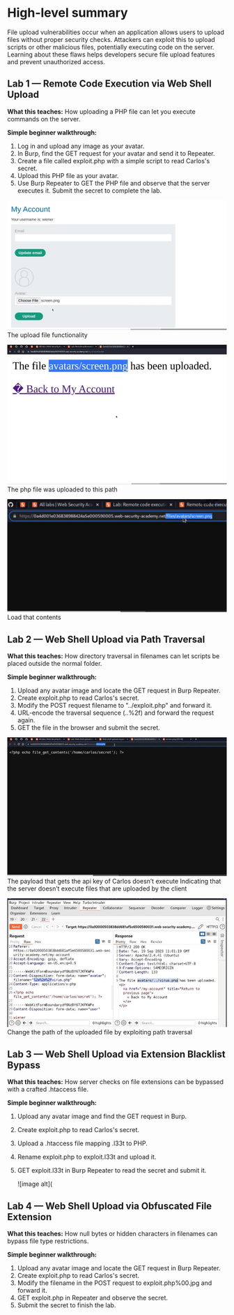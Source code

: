 # High-level summary

File upload vulnerabilities occur when an application allows users to upload files without proper security checks. Attackers can exploit this to upload scripts or other malicious files, potentially executing code on the server. Learning about these flaws helps developers secure file upload features and prevent unauthorized access.

## Lab 1 — Remote Code Execution via Web Shell Upload

**What this teaches:** How uploading a PHP file can let you execute commands on the server.

**Simple beginner walkthrough:**

1. Log in and upload any image as your avatar.
2. In Burp, find the GET request for your avatar and send it to Repeater.
3. Create a file called exploit.php with a simple script to read Carlos's secret.
4. Upload this PHP file as your avatar.
5. Use Burp Repeater to GET the PHP file and observe that the server executes it. Submit the secret to complete the lab.

![image alt](https://github.com/Lispectree/web-sec/blob/c10e6e163d1717c993e22c517da142ea97904a11/web-security-labs/labs/file-upload/FILE%20UPLOAD%20LAB1%20PHOTO1.jpg)
The upload file functionality


![image alt](https://github.com/Lispectree/web-sec/blob/b0c57815d6b9c77680be2bef5d531fe2a0e4323a/web-security-labs/labs/file-upload/FILE%20UPLOAD%20LAB1%20PHOTO2.jpg)
The php file was uploaded to this path


![image alt](https://github.com/Lispectree/web-sec/blob/0f169bec9b759024c56916d465368b664f04a384/web-security-labs/labs/file-upload/FILE%20UPLOAD%20LAB1%20PHOTO3.jpg)
Load that contents





## Lab 2 — Web Shell Upload via Path Traversal

**What this teaches:** How directory traversal in filenames can let scripts be placed outside the normal folder.

**Simple beginner walkthrough:**

1. Upload any avatar image and locate the GET request in Burp Repeater.
2. Create exploit.php to read Carlos's secret.
3. Modify the POST request filename to "../exploit.php" and forward it.
4. URL-encode the traversal sequence (..%2f) and forward the request again.
5. GET the file in the browser and submit the secret.

![image alt](https://github.com/Lispectree/web-sec/blob/f207f04b8baecce883c29f7dc94890073ddb69dc/web-security-labs/labs/file-upload/FILE%20UPLOAD%20LAB2%20PHOTO1.jpg)
The payload that gets the api key of Carlos doesn’t execute 
Indicating that the server doesn’t execute files that are uploaded by the client


![image alt](https://github.com/Lispectree/web-sec/blob/1abe727876de4b8a56d5675b01d1bacb5ba52dd2/web-security-labs/labs/file-upload/FILE%20UPLOAD%20LAB2%20PHOTO2.jpg)
Change the path of the uploaded file by exploiting path traversal


## Lab 3 — Web Shell Upload via Extension Blacklist Bypass

**What this teaches:** How server checks on file extensions can be bypassed with a crafted .htaccess file.

**Simple beginner walkthrough:**

1. Upload any avatar image and find the GET request in Burp.
2. Create exploit.php to read Carlos's secret.
3. Upload a .htaccess file mapping .l33t to PHP.
4. Rename exploit.php to exploit.l33t and upload it.
5. GET exploit.l33t in Burp Repeater to read the secret and submit it.

   ![image alt](





## Lab 4 — Web Shell Upload via Obfuscated File Extension

**What this teaches:** How null bytes or hidden characters in filenames can bypass file type restrictions.

**Simple beginner walkthrough:**

1. Upload any avatar image and locate the GET request in Burp Repeater.
2. Create exploit.php to read Carlos's secret.
3. Modify the filename in the POST request to exploit.php%00.jpg and forward it.
4. GET exploit.php in Repeater and observe the secret.
5. Submit the secret to finish the lab.



